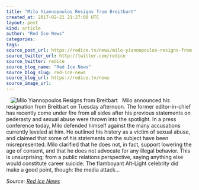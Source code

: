 ```yaml
---
title: "Milo Yiannopoulos Resigns from Breitbart"
created_at: 2017-02-21 21:27:00 UTC
layout: post
kind: article
author: "Red Ice News"
categories: 
tags: 
source_post_url: https://redice.tv/news/milo-yiannopoulos-resigns-from-breitbart
source_twitter_url: http://twitter.com/redice
source_twitter: redice
source_blog_name: "Red Ice News"
source_blog_slug: red-ice-news
source_blog_url: https://redice.tv/news
source_image_url: 
---
```

<img align="left" hspace="12" alt="Milo Yiannopoulos Resigns from Breitbart" src="https://rdice.net/a/c/n/17/02212226-milo.9cd7b47f.jpg"> Milo announced his resignation from Breitbart on Tuesday afternoon. The former editor-in-chief has recently come under fire from all sides after his previous statements on pederasty and sexual abuse were thrown into the spotlight. In a press conference today, Milo defended himself against the many accusations currently leveled at him. He outlined his history as a victim of sexual abuse, and claimed that some of his statements on the subject have been misrepresented. Milo clarified that he does not, in fact, support lowering the age of consent, and that he does not advocate for any illegal behavior. This is unsurprising; from a public relations perspective, saying anything else would constitute career suicide. The flamboyant Alt-Light celebrity did make a good point, though: the media attack&#8230;<div class="">
    <i>Source: <a href="https://redice.tv/news">Red Ice News</a></i>
</div>
